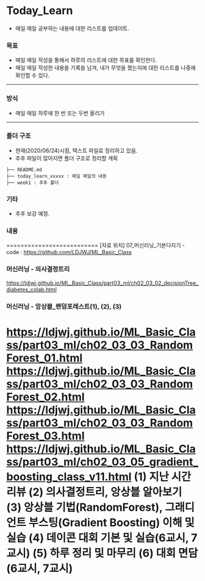 # Today_Learn
 - 매일 매일 공부하는 내용에 대한 리스트를 업데이트.
### 목표
 - 매일 매일 작성을 통해서 하루의 리스트에 대한 목표를 확인한다.
 - 매일 매일 작성한 내용을 기록을 남겨, 내가 무엇을 했는지에 대한 리스트를 나중에 확인할 수 있다.
---
### 방식
 - 매일 매일 하루에 한 번 또는 두번 올리기
---
### 폴더 구조
 - 현재(2020/06/24)시점, 텍스트 파일로 정리하고 있음.
 - 추후 파일이 많아지면 폴더 구조로 정리할 계획
```
├── README.md
├── today_learn_xxxxx : 매일 매일의 내용
├── week1 : 추후 폴더
```
### 기타
 - 추후 보강 예정.
### 내용
==========================
[자료 위치] 07_머신러닝_기본다지기 -
code :
https://github.com/LDJWJ/ML_Basic_Class
### 머신러닝 - 의사결정트리
https://ldjwj.github.io/ML_Basic_Class/part03_ml/ch02_03_02_decisionTree_diabetes_colab.html
### 머신러닝 - 앙상블_랜덤포레스트(1), (2), (3)
https://ldjwj.github.io/ML_Basic_Class/part03_ml/ch02_03_03_RandomForest_01.html
https://ldjwj.github.io/ML_Basic_Class/part03_ml/ch02_03_03_RandomForest_02.html
https://ldjwj.github.io/ML_Basic_Class/part03_ml/ch02_03_03_RandomForest_03.html
https://ldjwj.github.io/ML_Basic_Class/part03_ml/ch02_03_05_gradient_boosting_class_v11.html
(1) 지난 시간 리뷰
(2) 의사결정트리, 앙상블 알아보기
(3) 앙상블 기법(RandomForest), 그래디언트 부스팅(Gradient Boosting) 이해 및 실습
(4) 데이콘 대회 기본 및 실습(6교시, 7교시)
(5) 하루 정리 및 마무리
(6) 대회 면담(6교시, 7교시)
==================
